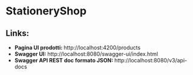 # StationeryShop

## Links: 
 - <b> Pagina UI prodotti: </b> http://localhost:4200/products
 - <b> Swagger UI: </b> http://localhost:8080/swagger-ui/index.html
 - <b> Swagger API REST doc formato JSON: </b> http://localhost:8080/v3/api-docs
